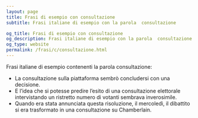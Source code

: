 ```yaml
---
layout: page
title: Frasi di esempio con consultazione 
subtitle: Frasi italiane di esempio con la parola  consultazione

og_title: Frasi di esempio con consultazione 
og_description: Frasi italiane di esempio con la parola  consultazione
og_type: website
permalink: /frasi/c/consultazione.html
---
```


Frasi italiane di esempio contenenti la parola consultazione:


- La consultazione sulla piattaforma sembrò concludersi con una decisione.
- E l’idea che si potesse predire l’esito di una consultazione elettorale intervistando un ristretto numero di votanti sembrava inverosimile.
- Quando era stata annunciata questa risoluzione, il mercoledì, il dibattito si era trasformato in una consultazione su Chamberlain.
